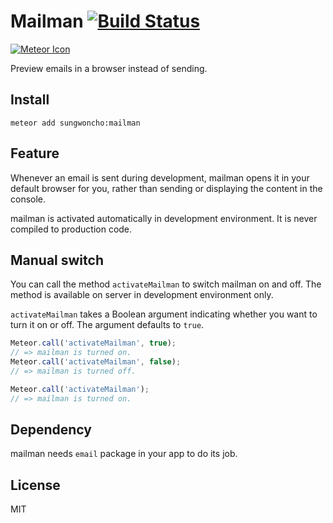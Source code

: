 # Mailman [![Build Status](https://travis-ci.org/sungwoncho/meteor-mailman.svg?branch=master)](https://travis-ci.org/sungwoncho/meteor-mailman)

[![Meteor Icon](http://icon.meteor.com/package/sungwoncho:mailman)](https://atmospherejs.com/sungwoncho/mailman)

Preview emails in a browser instead of sending.

## Install

    meteor add sungwoncho:mailman

## Feature

Whenever an email is sent during development, mailman opens it in your default
browser for you, rather than sending or displaying the content in the console.

mailman is activated automatically in development environment. It is never
compiled to production code.

## Manual switch

You can call the method `activateMailman` to switch mailman on and off. The
method is available on server in development environment only.

`activateMailman` takes a Boolean argument indicating whether you want to turn
it on or off. The argument defaults to `true`.

```js
Meteor.call('activateMailman', true);
// => mailman is turned on.
Meteor.call('activateMailman', false);
// => mailman is turned off.

Meteor.call('activateMailman');
// => mailman is turned on.
```

## Dependency

mailman needs `email` package in your app to do its job.

## License

MIT
